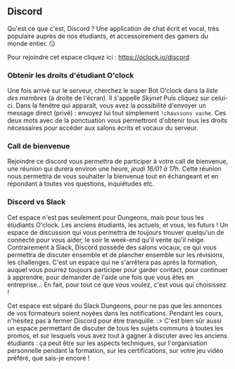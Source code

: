 ## Discord

Qu'est ce que c'est, Discord ? Une application de chat écrit et vocal, très populaire auprès de nos étudiants, et accessoirement des gamers du monde entier. 😏

Pour rejoindre cet espace cliquez ici : https://oclock.io/discord

### Obtenir les droits d'étudiant O'clock

Une fois arrivé sur le serveur, cherchez le super Bot O'clock dans la *liste des membres* (à droite de l'écran). Il s'appelle *Skynet*
Puis cliquez sur celui-ci. Dans la fenêtre qui apparaît, vous avez la possibilité d'envoyer un message direct (privé) : envoyez lui tout simplement `!chaussons vache`. Ces deux mots avec de la ponctuation vous permettront d'obtenir tous les droits nécessaires pour accéder aux salons écrits et vocaux du serveur.

### Call de bienvenue

Rejoindre ce discord vous permettra de participer à votre call de bienvenue, une réunion qui durera environ une heure, *jeudi 16/01 à 17h*. Cette réunion nous permettra de vous souhaiter la bienvenue tout en échangeant et en répondant à toutes vos questions, inquiétudes etc. 

### Discord vs Slack

Cet espace n'est pas seulement pour Dungeons, mais pour tous les étudiants O'clock. Les anciens étudiants, les actuels, et vous, les futurs ! Un espace de discussion qui vous permettra de toujours trouver quelqu'un de connecté pour vous aider, le soir le week-end qu'il vente qu'il neige. Contrairement à Slack, Discord possède des salons vocaux, ce qui vous permettra de discuter ensemble et de plancher ensemble sur les révisions, les challenges. C'est un espace qui ne s'arrêtera pas après la formation, auquel vous pourrez toujours participer pour garder contact, pour continuer à apprendre, pour demander de l'aide une fois que vous êtes en entreprise... En fait, pour tout ce que vous voulez, c'est vous qui choisissez !

Cet espace est séparé du Slack Dungeons, pour ne pas que les annonces de vos formateurs soient noyées dans les notifications. Pendant les cours, n'hésitez pas à fermer Discord pour être tranquille. :>
C'est bien sûr aussi un espace permettant de discuter de tous les sujets communs à toutes les promos, et sur lesquels vous avez tout à gagner à discuter avec les anciens étudiants : ça peut être sur les aspects techniques, sur l'organisation personnelle pendant la formation, sur les certifications, sur votre jeu vidéo préféré, que sais-je encore !
